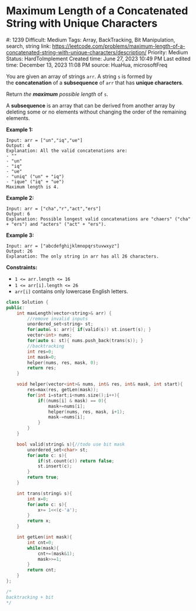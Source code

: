 # Maximum Length of a Concatenated String with Unique Characters

#: 1239
Difficult: Medium
Tags: Array, BackTracking, Bit Manipulation, search, string
link: https://leetcode.com/problems/maximum-length-of-a-concatenated-string-with-unique-characters/description/
Priority: Medium
Status: HardToImplement
Created time: June 27, 2023 10:49 PM
Last edited time: December 13, 2023 11:08 PM
source: HuaHua, microsoftFreq

You are given an array of strings `arr`. A string `s` is formed by the **concatenation** of a **subsequence** of `arr` that has **unique characters**.

Return *the **maximum** possible length* of `s`.

A **subsequence** is an array that can be derived from another array by deleting some or no elements without changing the order of the remaining elements.

**Example 1:**

```
Input: arr = ["un","iq","ue"]
Output: 4
Explanation: All the valid concatenations are:
- ""
- "un"
- "iq"
- "ue"
- "uniq" ("un" + "iq")
- "ique" ("iq" + "ue")
Maximum length is 4.

```

**Example 2:**

```
Input: arr = ["cha","r","act","ers"]
Output: 6
Explanation: Possible longest valid concatenations are "chaers" ("cha" + "ers") and "acters" ("act" + "ers").

```

**Example 3:**

```
Input: arr = ["abcdefghijklmnopqrstuvwxyz"]
Output: 26
Explanation: The only string in arr has all 26 characters.

```

**Constraints:**

- `1 <= arr.length <= 16`
- `1 <= arr[i].length <= 26`
- `arr[i]` contains only lowercase English letters.

```cpp
class Solution {
public:
    int maxLength(vector<string>& arr) {
        //remove invalid inputs
        unordered_set<string> st;
        for(auto& s: arr){ if(valid(s)) st.insert(s); }
        vector<int> nums;
        for(auto s: st){ nums.push_back(trans(s)); }
        //backtracking
        int res=0;
        int mask=0;
        helper(nums, res, mask, 0);
        return res;
    }

    void helper(vector<int>& nums, int& res, int& mask, int start){
        res=max(res, getLen(mask));
        for(int i=start;i<nums.size();i++){
            if((nums[i] & mask) == 0){
                mask+=nums[i];
                helper(nums, res, mask, i+1);
                mask-=nums[i];
            }
        }
    }

    bool valid(string& s){//todo use bit mask
        unordered_set<char> st;
        for(auto c: s){
            if(st.count(c)) return false;
            st.insert(c);
        }
        return true;
    }

    int trans(string& s){
        int x=0;
        for(auto c: s){
            x+= 1<<(c-'a');
        }
        return x;
    }

    int getLen(int mask){
        int cnt=0;
        while(mask){
            cnt+=(mask&1);
            mask>>=1;
        }
        return cnt;
    }
};

/*
backtracking + bit
*/
```